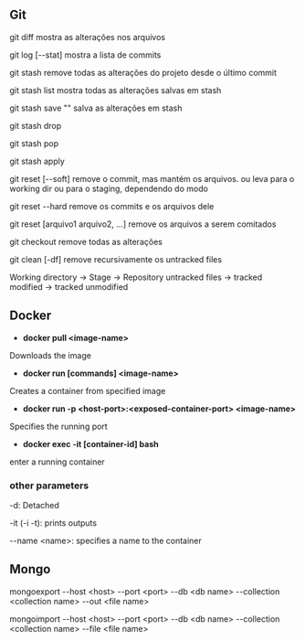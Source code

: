 ## Git
git diff
mostra as alterações nos arquivos
  
git log [--stat]
mostra a lista de commits

git stash
remove todas as alterações do projeto desde o último commit

git stash list
mostra todas as alterações salvas em stash

git stash save "<some text>"
salva as alterações em stash
  
git stash drop <id>
  
git stash pop

git stash apply <id>
  
git reset [--soft] <hash commit>
remove o commit, mas mantém os arquivos. ou leva para o working dir ou para o staging, dependendo do modo
  
git reset --hard <hash commit>
remove os commits e os arquivos dele
  
git reset [arquivo1 arquivo2, ...]
remove os arquivos a serem comitados
  
git checkout
remove todas as alterações

git clean [-df]
remove recursivamente os untracked files

Working directory -> Stage -> Repository
untracked files -> tracked modified -> tracked unmodified

## Docker

- **docker pull \<image-name\>**

Downloads the image


- **docker run \[commands\] \<image-name\>**

Creates a container from specified image


- **docker run -p \<host-port\>:\<exposed-container-port\> \<image-name\>**

Specifies the running port

- **docker exec -it \[container-id\] bash**

enter a running container


### other parameters

-d: Detached

-it (-i -t): prints outputs

--name \<name\>: specifies a name to the container

## Mongo

mongoexport --host \<host\> --port \<port\> --db \<db name\> --collection \<collection name\> --out \<file name\>
  
mongoimport --host \<host\> --port \<port\> --db \<db name\> --collection \<collection name\> --file \<file name\>


